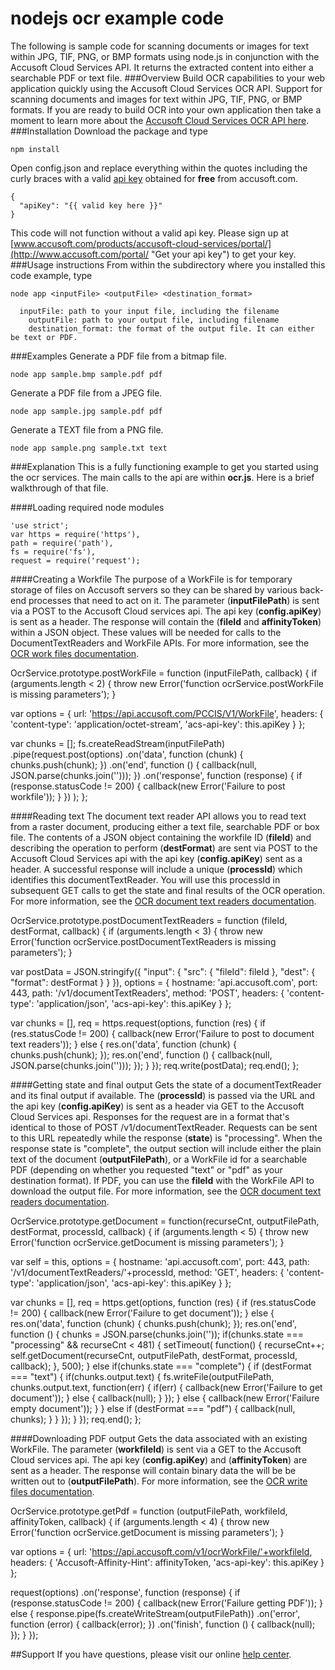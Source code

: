 # nodejs ocr example code
The following is sample code for scanning documents or images for text within JPG, TIF, PNG, or BMP formats using node.js in conjunction with the Accusoft Cloud Services API. It returns the extracted content into either a searchable PDF or text file.
###Overview
Build OCR capabilities to your web application quickly using the Accusoft Cloud Services OCR API. Support for scanning documents and images for text within JPG, TIF, PNG, or BMP formats. If you are ready to build OCR into your own application then take a moment to learn more about the [Accusoft Cloud Services OCR API here](https://www.accusoft.com/products/accusoft-cloud-services/overview/).
###Installation
Download the package and type

	npm install
Open config.json and replace everything within the quotes including the curly braces with a valid [api key](http://www.accusoft.com/portal/ "Get your api key") obtained for **free** from accusoft.com.

	{
	  "apiKey": "{{ valid key here }}"
	}

This code will not function without a valid api key. Please sign up at [www.accusoft.com/products/accusoft-cloud-services/portal/](http://www.accusoft.com/portal/ "Get your api key") to get your key.
###Usage instructions
From within the subdirectory where you installed this code example, type

	node app <inputFile> <outputFile> <destination_format>

	  inputFile: path to your input file, including the filename
		outputFile: path to your output file, including filename
		destination_format: the format of the output file. It can either be text or PDF.

###Examples
Generate a PDF file from a bitmap file.

	node app sample.bmp sample.pdf pdf

Generate a PDF file from a JPEG file.

	node app sample.jpg sample.pdf pdf

Generate a TEXT file from a PNG file.

	node app sample.png sample.txt text

###Explanation
This is a fully functioning example to get you started using the ocr services. The main calls to the api are within **ocr.js**. Here is a brief walkthrough of that file.

####Loading required node modules

	'use strict';
	var https = require('https'),
  	path = require('path'),
  	fs = require('fs'),
  	request = require('request');

####Creating a Workfile
The purpose of a WorkFile is for temporary storage of files on Accusoft servers so they can be shared by various back-end processes that need to act on it.
The parameter (**inputFilePath**) is sent via a POST to the Accusoft Cloud services api. The api key (**config.apiKey**) is sent as a header. The response will contain the (**fileId** and **affinityToken**) within a JSON object. These values will be needed for calls to the DocumentTextReaders and WorkFile APIs. For more information, see the [OCR work files documentation](http://help.accusoft.com/SAAS/pcc-for-acs/webframe.html#Work%20Files.html).

OcrService.prototype.postWorkFile = function (inputFilePath, callback) {
  if (arguments.length < 2) {
    throw new Error('function ocrService.postWorkFile is missing parameters');
  }

  var options = {
    url: 'https://api.accusoft.com/PCCIS/V1/WorkFile',
    headers: {
      'content-type': 'application/octet-stream',
      'acs-api-key': this.apiKey
    }
  };

  var chunks = [];
  fs.createReadStream(inputFilePath)
  .pipe(request.post(options)
    .on('data', function (chunk) {
      chunks.push(chunk);
    })
    .on('end', function () {
      callback(null, JSON.parse(chunks.join('')));
    })
    .on('response', function (response) {
      if (response.statusCode != 200) {
        callback(new Error('Failure to post workfile'));
      }
    })
  );
};

####Reading text
The document text reader API allows you to read text from a raster document, producing either a text file, searchable PDF or box file. The contents of a JSON object containing the workfile ID (**fileId**) and describing the operation to perform (**destFormat**) are sent via POST to the Accusoft Cloud Services api with the api key (**config.apiKey**) sent as a header. A successful response will include a unique (**processId**) which identifies this documentTextReader. You will use this processId in subsequent GET calls to get the state and final results of the OCR operation. For more information, see the [OCR document text readers documentation](http://help.accusoft.com/SAAS/pcc-for-acs/webframe.html#Full-Page%20OCR.html).

OcrService.prototype.postDocumentTextReaders = function (fileId, destFormat, callback) {
  if (arguments.length < 3) {
    throw new Error('function ocrService.postDocumentTextReaders is missing parameters');
  }

  var postData = JSON.stringify({
    "input": {
      "src": {
        "fileId": fileId
      },
      "dest": {
        "format": destFormat
      }
    }
  }),
  options = {
    hostname: 'api.accusoft.com',
    port: 443,
    path: '/v1/documentTextReaders',
    method: 'POST',
    headers: {
      'content-type': 'application/json',
      'acs-api-key': this.apiKey
    }
  };

  var chunks = [],
    req = https.request(options, function (res) {
       if (res.statusCode != 200) {
        callback(new Error('Failure to post to document text readers'));
      } else {
        res.on('data', function (chunk) {
          chunks.push(chunk);
        });
        res.on('end', function () {
          callback(null, JSON.parse(chunks.join('')));
        });
      }
    });
  req.write(postData);
  req.end();
};

####Getting state and final output
Gets the state of a documentTextReader and its final output if available. The (**processId**) is passed via the URL and the api key (**config.apiKey**) is sent as a header via GET to the Accusoft Cloud Services api. Responses for the request are in a format that's identical to those of POST /v1/documentTextReader. Requests can be sent to this URL repeatedly while the response (**state**) is "processing". When the response state is "complete", the output section will include either the plain text of the document (**outputFilePath**), or a WorkFile id for a searchable PDF (depending on whether you requested "text" or "pdf" as your destination format). If PDF, you can use the **fileId** with the WorkFile API to download the output file. For more information, see the [OCR document text readers documentation](http://help.accusoft.com/SAAS/pcc-for-acs/webframe.html#Full-Page%20OCR.html).

OcrService.prototype.getDocument = function(recurseCnt, outputFilePath, destFormat, processId, callback) {
  if (arguments.length < 5) {
    throw new Error('function ocrService.getDocument is missing parameters');
  }

  var self = this,
  options = {
    hostname: 'api.accusoft.com',
    port: 443,
    path: '/v1/documentTextReaders/'+processId,
    method: 'GET',
    headers: {
      'content-type': 'application/json',
      'acs-api-key': this.apiKey
    }
  };

  var chunks = [],
    req = https.get(options, function (res) {
      if (res.statusCode != 200) {
        callback(new Error('Failure to get document'));
      } else {
        res.on('data', function (chunk) {
          chunks.push(chunk);
        });
        res.on('end', function () {
          chunks = JSON.parse(chunks.join(''));
          if(chunks.state === "processing" && recurseCnt < 481) {
            setTimeout(
              function() {
                recurseCnt++;
                self.getDocument(recurseCnt, outputFilePath, destFormat, processId, callback);
              }, 500);
          } else if(chunks.state === "complete") {
            if (destFormat === "text") {
              if(chunks.output.text) {
                fs.writeFile(outputFilePath, chunks.output.text, function(err) {
                  if(err) {
                    callback(new Error('Failure to get document'));
                  } else {
                    callback(null);
                  }
                });
              } else {
                callback(new Error('Failure empty document'));
              }
            } else if (destFormat === "pdf") {
              callback(null, chunks);
            }
          }
        });
      }
    });
  req.end();
};

####Downloading PDF output
Gets the data associated with an existing WorkFile. The parameter (**workfileId**) is sent via a GET to the Accusoft Cloud services api. The api key (**config.apiKey**) and (**affinityToken**) are sent as a header. The response will contain binary data the will be be written out to (**outputFilePath**). For more information, see the [OCR write files documentation](http://help.accusoft.com/SAAS/pcc-for-acs/webframe.html#Work%20Files.html).

OcrService.prototype.getPdf = function (outputFilePath, workfileId, affinityToken, callback) {
  if (arguments.length < 4) {
    throw new Error('function ocrService.getDocument is missing parameters');
  }

  var options = {
    url: 'https://api.accusoft.com/v1/ocrWorkFile/'+workfileId,
    headers: {
      'Accusoft-Affinity-Hint': affinityToken,
      'acs-api-key': this.apiKey
    }
  };

  request(options)
    .on('response', function (response) {
      if (response.statusCode != 200) {
        callback(new Error('Failure getting PDF'));
      } else {
        response.pipe(fs.createWriteStream(outputFilePath))
        .on('error', function (error) {
          callback(error);
        })
        .on('finish', function () {
          callback(null);
        });
      }
    });


##Support
If you have questions, please visit our online [help center](https://accusofthelp.zendesk.com/hc/en-us).

